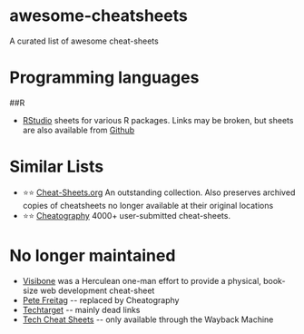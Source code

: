 # awesome-cheatsheets
A curated list of awesome cheat-sheets

# Programming languages

##R

* [RStudio](https://www.rstudio.com/resources/cheatsheets/) sheets for various R packages. Links may be broken, but sheets are also available from [Github](https://github.com/rstudio/cheatsheets)

# Similar Lists

* ⭐⭐ [Cheat-Sheets.org](http://www.cheat-sheets.org/) An outstanding collection. Also preserves archived copies of cheatsheets no longer available at their original locations
* ⭐⭐ [Cheatography](https://www.cheatography.com/) 4000+ user-submitted cheat-sheets. 


# No longer maintained

* [Visibone](https://www.visibone.com/) was a Herculean one-man effort to provide a physical, book-size web development cheat-sheet
* [Pete Freitag](https://www.petefreitag.com/item/455.cfm) -- replaced by Cheatography
* [Techtarget](https://whatis.techtarget.com/reference/Our-Favorite-Cheat-Sheets) -- mainly dead links
* [Tech Cheat Sheets](https://web.archive.org/web/20140910053725/http://techcheatsheets.com/) -- only available through the Wayback Machine
